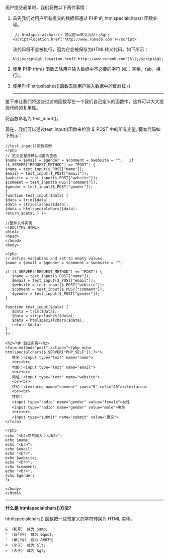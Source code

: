 用户提交表单时，我们将做以下两件事情：

 

1. 首先我们对用户所有提交的数据都通过 PHP 的 htmlspecialchars() 函数处理。

   ```
    // htmlspecialchars() 可以把<>转义为&lt;&gt;<script>location.href('http://www.runoob.com')</script>
   ```

    

   该代码将不会被执行，因为它会被保存为HTML转义代码，如下所示： 

   ```
   &lt;script&gt;location.href('http://www.runoob.com')&lt;/script&gt;
   ```

2. 使用 PHP trim() 函数去除用户输入数据中不必要的字符 (如：空格，tab，换行)。 

3. 使用PHP stripslashes()函数去除用户输入数据中的反斜杠 (\) 

   ---------------

   

接下来让我们将这些过滤的函数写在一个我们自己定义的函数中，这样可以大大提高代码的复用性。

 将函数命名为 test_input()。

 现在，我们可以通过test_input()函数来检测 $_POST 中的所有变量, 脚本代码如下所示：

```
//test_input()函数实例
<?php 
// 定义变量并默认设置为空值 
$name = $email = $gender = $comment = $website = "";   if ($_SERVER["REQUEST_METHOD"] == "POST") {  
$name = test_input($_POST["name"]);   
$email = test_input($_POST["email"]);
$website = test_input($_POST["website"]);
$comment = test_input($_POST["comment"]);
$gender = test_input($_POST["gender"]); 
}   
function test_input($data) { 
$data = trim($data);
$data = stripslashes($data);
$data = htmlspecialchars($data);
return $data; } ?>
```

```
//整体文件实例
<!DOCTYPE HTML> 
<html>
<head>
</head>
<body> 

<?php
// define variables and set to empty values
$name = $email = $gender = $comment = $website = "";

if ($_SERVER["REQUEST_METHOD"] == "POST") {
   $name = test_input($_POST["name"]);
   $email = test_input($_POST["email"]);
   $website = test_input($_POST["website"]);
   $comment = test_input($_POST["comment"]);
   $gender = test_input($_POST["gender"]);
}

function test_input($data) {
   $data = trim($data);
   $data = stripslashes($data);
   $data = htmlspecialchars($data);
   return $data;
}
?>

<h2>PHP 验证实例</h2>
<form method="post" action="<?php echo htmlspecialchars($_SERVER["PHP_SELF"]);?>"> 
   姓名：<input type="text" name="name">
   <br><br>
   电邮：<input type="text" name="email">
   <br><br>
   网址：<input type="text" name="website">
   <br><br>
   评论：<textarea name="comment" rows="5" cols="40"></textarea>
   <br><br>
   性别：
   <input type="radio" name="gender" value="female">女性
   <input type="radio" name="gender" value="male">男性
   <br><br>
   <input type="submit" name="submit" value="提交"> 
</form>

<?php
echo "<h2>您的输入：</h2>";
echo $name;
echo "<br>";
echo $email;
echo "<br>";
echo $website;
echo "<br>";
echo $comment;
echo "<br>";
echo $gender;
?>

</body>
</html>
```

--------------



**什么是 htmlspecialchars()方法?** 

htmlspecialchars() 函数把一些预定义的字符转换为 HTML 实体。 

```
& （和号） 成为 &amp;
" （双引号） 成为 &quot;
' （单引号） 成为 &#039;
< （小于） 成为 &lt;
> （大于） 成为 &gt;
```

